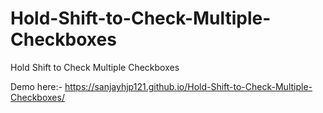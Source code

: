 # Hold-Shift-to-Check-Multiple-Checkboxes
Hold Shift to Check Multiple Checkboxes

Demo here:- https://sanjayhjp121.github.io/Hold-Shift-to-Check-Multiple-Checkboxes/
